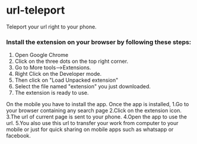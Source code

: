 # url-teleport
Teleport your url right to your phone.
### Install the extension on your browser by following these steps:
1. Open Google Chrome
2. Click on the three dots on the top right corner.
3. Go to More tools-->Extensions.
4. Right Click on the Developer mode.
5. Then click on "Load Unpacked extension"
6. Select the file named "extension" you just downloaded.
7. The extension is ready to use.

On the mobile you have to install the app. Once the app is installed,
1.Go to your browser containing any search page
2.Click on the extension icon.
3.The url of current page is sent to your phone.
4.Open the app to use the url.
5.You also use this url to transfer your work from computer to your mobile
  or just for quick sharing on mobile apps such as whatsapp or facebook.
